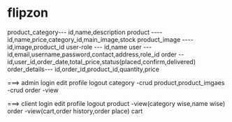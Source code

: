 # flipzon


product_category--- id,name,description
product ---- id,name,price,category_id,main_image,stock
product_image ---- id,image,product_id
user-role --- id,name
user --- id,email,username,password,contact,address,role_id
order -- id,user_id,order_date,total_price,status(placed,confirm,delivered)
order_details--- id,order_id,product_id,quantity,price



===> admin
login
edit profile
logout
category -crud
product,product_imgaes -crud
order -view

===> client
login
edit profile
logout
product -view(category wise,name wise)
order -view(cart,order history,order place)
cart


